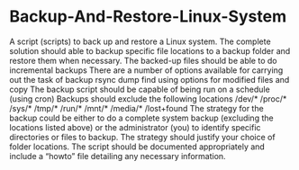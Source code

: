 Backup-And-Restore-Linux-System
===============================

A script (scripts) to back up and restore a Linux system. The complete solution should able to backup specific file locations to a backup folder and restore them when necessary.  The backed-up files should be able to do incremental backups There are a number of options available for carrying out the task of backup rsync dump  find using options for modified files and copy The backup script should be capable of being run on a schedule (using cron)  Backups should exclude the following locations /dev/* /proc/* /sys/* /tmp/* /run/* /mnt/* /media/* /lost+found The strategy for the backup could be either to do a complete system backup (excluding the locations listed above) or the administrator (you) to identify specific directories or files to backup. The strategy should justify your choice of folder locations.  The script should be documented appropriately and include a “howto” file detailing any necessary information.
